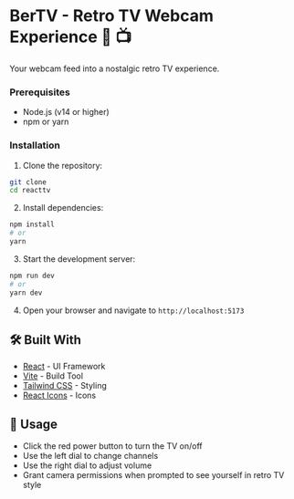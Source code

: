 # BerTV - Retro TV Webcam Experience 🎥 📺

Your webcam feed into a nostalgic retro TV experience.

### Prerequisites

- Node.js (v14 or higher)
- npm or yarn

### Installation

1. Clone the repository:
```bash
git clone 
cd reacttv
```

2. Install dependencies:
```bash
npm install
# or
yarn
```

3. Start the development server:
```bash
npm run dev
# or
yarn dev
```

4. Open your browser and navigate to `http://localhost:5173`

## 🛠️ Built With

- [React](https://reactjs.org/) - UI Framework
- [Vite](https://vitejs.dev/) - Build Tool
- [Tailwind CSS](https://tailwindcss.com/) - Styling
- [React Icons](https://react-icons.github.io/react-icons/) - Icons

## 📝 Usage

- Click the red power button to turn the TV on/off
- Use the left dial to change channels
- Use the right dial to adjust volume
- Grant camera permissions when prompted to see yourself in retro TV style
